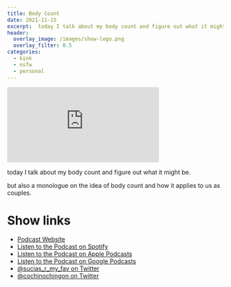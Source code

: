 ```yaml
---
title: Body Count
date: 2021-11-15
excerpt:  today I talk about my body count and figure out what it might be.
header:
  overlay_image: /images/show-logo.png
  overlay_filter: 0.5
categories: 
  - kink
  - nsfw
  - personal
---
```



<iframe src='https://embed.podcasts.apple.com/us/podcast/body-count/id1548173787?i=1000541926068&amp;theme=dark' width='70%' height='175' frameborder='0' allowtransparency='true' allow='encrypted-media'></iframe>

today I talk about my body count and figure out what it might be.

but also a monologue on the idea of body count and how it applies to us as couples.

# Show links

* <i class='fas fa-link'></i> [Podcast Website](https://sucias.xyz)
* <i class='fab fa-spotify'></i> [Listen to the Podcast on Spotify](https://open.spotify.com/show/3XjoipCU3QzeIaQAAQpBdW)
* <i class='fas fa-podcast'></i> [Listen to the Podcast on Apple Podcasts](https://podcasts.apple.com/us/podcast/sucias-are-my-favorite/id1548173787)
* <i class='fab fa-google-play'></i> [Listen to the Podcast on Google Podcasts](https://podcasts.google.com/feed/aHR0cHM6Ly9hbmNob3IuZm0vcy80MjI0YzYzYy9wb2RjYXN0L3Jzcw==)
* <i class='fab fa-twitter'></i> [@sucias_r_my_fav on Twitter](https://twitter.com/sucias_r_my_fav)
* <i class='fab fa-twitter'></i> [@cochinochingon on Twitter](https://twitter.com/cochinochingon)
